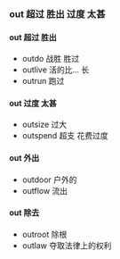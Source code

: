 ### out 超过 胜出 过度 太甚

#### out 超过 胜出
- outdo  战胜 胜过
- outlive 活的比... 长
- outrun  跑过

####  out 过度 太甚
- outsize 过大
- outspend 超支 花费过度

#### out 外出
- outdoor 户外的
- outflow 流出

#### out  除去
- outroot 除根
- outlaw 夺取法律上的权利